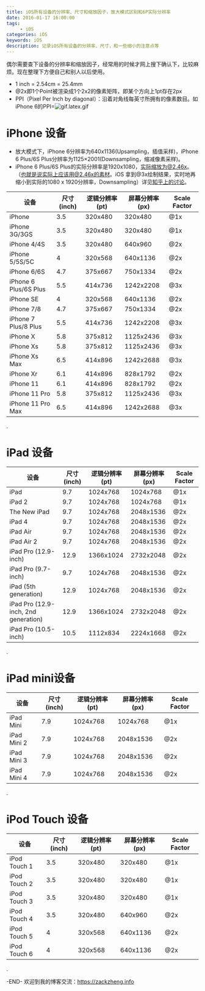 ```yaml
---
title: iOS所有设备的分辨率、尺寸和缩放因子，放大模式区别和6P实际分辨率
date: 2016-01-17 16:00:00
tags: 
     - iOS
categories: iOS
keywords: iOS
description: 记录iOS所有设备的分辨率、尺寸，和一些细小的注意点等
---
```


偶尔需要查下设备的分辨率和缩放因子，经常用的时候才网上搜下确认下，比较麻烦。现在整理下方便自己和别人以后使用。

*   1 inch = 2.54cm = 25.4mm
*   @2x即1个Point被渲染成1个2x2的像素矩阵，即某个方向上1pt存在2px
*   PPI（Pixel Per Inch by diagonal）：沿着对角线每英寸所拥有的像素数目。如iPhone 6的PPI=![gif.latex.gif](304530-f1e621f5f6cd6666.gif)

# iPhone 设备

*   放大模式下，iPhone 6分辨率为640x1136(Upsampling，插值采样)，iPhone 6 Plus/6S Plus分辨率为1125×2001(Downsampling，缩减像素采样)。
*   iPhone 6 Plus/6S Plus的实际分辨率是1920x1080，实际缩放为@2.46x。（也就是说实际上应该用@2.46x的素材。iOS 拿到@3x绘制结果，实时地再缩小到实际的1080 x 1920分辨率，Downsampling）详见[知乎上的讨论](http://www.zhihu.com/question/25288571)。

| 设备                  | 尺寸(inch) | 逻辑分辨率(pt) | 屏幕分辨率(px) | Scale Factor |
| --------------------- | ---------- | -------------- | -------------- | ------------ |
| iPhone                | 3.5        | 320x480        | 320x480        | @1x          |
| iPhone 3G/3GS         | 3.5        | 320x480        | 320x480        | @1x          |
| iPhone 4/4S           | 3.5        | 320x480        | 640x960        | @2x          |
| iPhone 5/5S/5C        | 4          | 320x568        | 640x1136       | @2x          |
| iPhone 6/6S           | 4.7        | 375x667        | 750x1334       | @2x          |
| iPhone 6 Plus/6S Plus | 5.5        | 414x736        | 1242x2208      | @3x          |
| iPhone SE             | 4          | 320x568        | 640x1136       | @2x          |
| iPhone 7/8            | 4.7        | 375x667        | 750x1334       | @2x          |
| iPhone 7 Plus/8 Plus  | 5.5        | 414x736        | 1242x2208      | @3x          |
| iPhone X              | 5.8        | 375x812        | 1125x2436      | @3x          |
| iPhone Xs | 5.8 | 375x812 | 1125x2436 | @3x |
| iPhone Xs Max | 6.5 | 414x896 | 1242x2688 | @3x |
| iPhone Xr | 6.1 | 414x896 | 828x1792 | @2x |
| iPhone 11 | 6.1 | 414x896 | 828x1792 | @2x |
| iPhone 11 Pro | 5.8 | 375x812 | 1125x2436 | @3x |
| iPhone 11 Pro Max | 6.5 | 414x896 | 1242x2688 | @3x |

.

# iPad 设备

| 设备                                 | 尺寸(inch) | 逻辑分辨率(pt) | 屏幕分辨率(px) | Scale Factor |
| ------------------------------------ | ---------- | -------------- | -------------- | ------------ |
| iPad                                 | 9.7        | 1024x768       | 1024x768       | @1x          |
| iPad 2                               | 9.7        | 1024x768       | 1024x768       | @1x          |
| The New iPad                         | 9.7        | 1024x768       | 2048x1536      | @2x          |
| iPad 4                               | 9.7        | 1024x768       | 2048x1536      | @2x          |
| iPad Air                             | 9.7        | 1024x768       | 2048x1536      | @2x          |
| iPad Air 2                           | 9.7        | 1024x768       | 2048x1536      | @2x          |
| iPad Pro (12.9-inch)                 | 12.9       | 1366x1024      | 2732x2048      | @2x          |
| iPad Pro (9.7-inch)                  | 9.7        | 1024x768       | 2048x1536      | @2x          |
| iPad (5th generation)                | 12.9       | 1024x768       | 2048x1536      | @2x          |
| iPad Pro (12.9-inch, 2nd generation) | 12.9       | 1366x1024      | 2732x2048      | @2x          |
| iPad Pro (10.5-inch)                 | 10.5       | 1112x834       | 2224x1668      | @2x          |

.

# iPad mini设备

| 设备        | 尺寸(inch) | 逻辑分辨率(pt) | 屏幕分辨率(px) | Scale Factor |
| ----------- | ---------- | -------------- | -------------- | ------------ |
| iPad Mini   | 7.9        | 1024x768       | 1024x768       | @1x          |
| iPad Mini 2 | 7.9        | 1024x768       | 2048x1536      | @2x          |
| iPad Mini 3 | 7.9        | 1024x768       | 2048x1536      | @2x          |
| iPad Mini 4 | 7.9        | 1024x768       | 2048x1536      | @2x          |

.

# iPod Touch 设备

| 设备         | 尺寸(inch) | 逻辑分辨率(pt) | 屏幕分辨率(px) | Scale Factor |
| ------------ | ---------- | -------------- | -------------- | ------------ |
| iPod Touch 1 | 3.5        | 320x480        | 320x480        | @1x          |
| iPod Touch 2 | 3.5        | 320x480        | 320x480        | @1x          |
| iPod Touch 3 | 3.5        | 320x480        | 320x480        | @1x          |
| iPod Touch 4 | 3.5        | 320x480        | 640x960        | @2x          |
| iPod Touch 5 | 4          | 320x568        | 640x1136       | @2x          |
| iPod Touch 6 | 4          | 320x568        | 640x1136       | @2x          |

.



-END-
欢迎到我的博客交流：https://zackzheng.info
